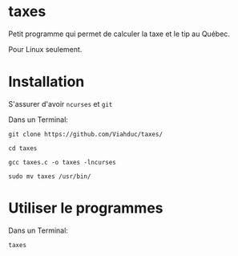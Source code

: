 # taxes
Petit programme qui permet de calculer la taxe et le tip au Québec.

Pour Linux seulement.
# Installation
S'assurer d'avoir `ncurses` et `git`

Dans un Terminal:

`git clone https://github.com/Viahduc/taxes/`

`cd taxes`

`gcc taxes.c -o taxes -lncurses`

`sudo mv taxes /usr/bin/`

# Utiliser le programmes
Dans un Terminal:

`taxes`
